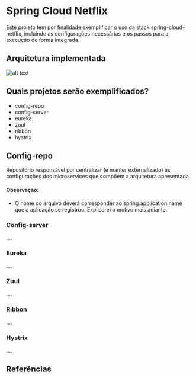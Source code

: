 # Spring Cloud Netflix
Este projeto tem por finalidade exemplificar o uso da stack spring-cloud-netflix, incluindo as configurações necessárias e os passos para a execução de forma integrada. 

## Arquitetura implementada
![alt text](https://image.prntscr.com/image/JGoHwgLZQmyZRHKfSNwXpA.png)

## Quais projetos serão exemplificados?
- config-repo
- config-server
- eureka
- zuul
- ribbon
- hystrix

## Config-repo
Repositório responsável por centralizar (e manter externalizado) as configurações dos microservices que compõem a arquitetura apresentada.
 #### Observação:
 - O nome do arquivo deverá corresponder ao spring.application.name que a aplicação se registrou. Explicarei o motivo mais adiante.

### Config-server
....

### Eureka
....

### Zuul
....

### Ribbon
....

### Hystrix
....

## Referências
